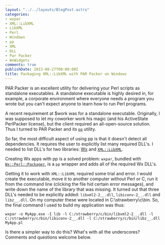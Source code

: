 ```yaml
---
layout: "../../layouts/BlogPost.astro"
categories:
- wxpar
- XML::LibXML
- LibXML
- Perl
- Windows
- pp
- XML
- DLL
- Par Packer
- WxWidgets
comments: true
publishDate: 2013-08-27T00:00:00Z
title: Packaging XML::LibXML with PAR Packer on Windows
---
```


PAR Packer is an excellent utility for delivering your Perl scripts as standalone executables. A standalone executable is highly desired in, for example, a corporate environment where everyone needs a program you wrote but you can't expect anyone to learn how to run Perl programs.

A recent requirement at $work was for a standalone executable. Originally, I was supposed to let my coworker work his magic (and his ActiveState PerlPacker license), but the client required an all-open-source solution. Thus I turned to PAR Packer and its [`pp`](https://metacpan.org/module/pp) utility.

So far, the most difficult aspect of using pp is that it doesn't detect all dependencies. It requires the user to explicitly list many required DLL's. I needed to list DLL's for two libraries: [Wx](https://metacpan.org/module/Wx) and [`XML::LibXML`](https://metacpan.org/module/XML::LibXML).

Creating Wx apps with pp is a solved problem: `wxpar`, bundled with [`Wx::Perl::Packager`](https://metacpan.org/module/Wx::Perl::Packager), is a `pp` wrapper and adds all of the required Wx DLL's.

Getting it to work with `XML::LibXML` required some trial and error. I would create the executable, move it to another computer without Perl or C, run it from the command line (clicking the file hid certain error messages), and write down the name of the library that was missing. It turned out that three DLL's needed to be explicitly added: `libxml2-2__.dll`, `libiconv-2__.dll` and `libz__.dll`. On my computer these were located in C:\strawberry\c\bin. So, the final command I used to build my application was thus:

    wxpar -o MyApp.exe -I lib -l C:/strawberry/c/bin/libxml2-2__.dll -l C:/strawberry/c/bin/libiconv-2__.dll -l C:/strawberry/c/bin/libz__.dll MyApp.pl

Is there a simpler way to do this? What's with all the underscores? Comments and questions welcome below.
